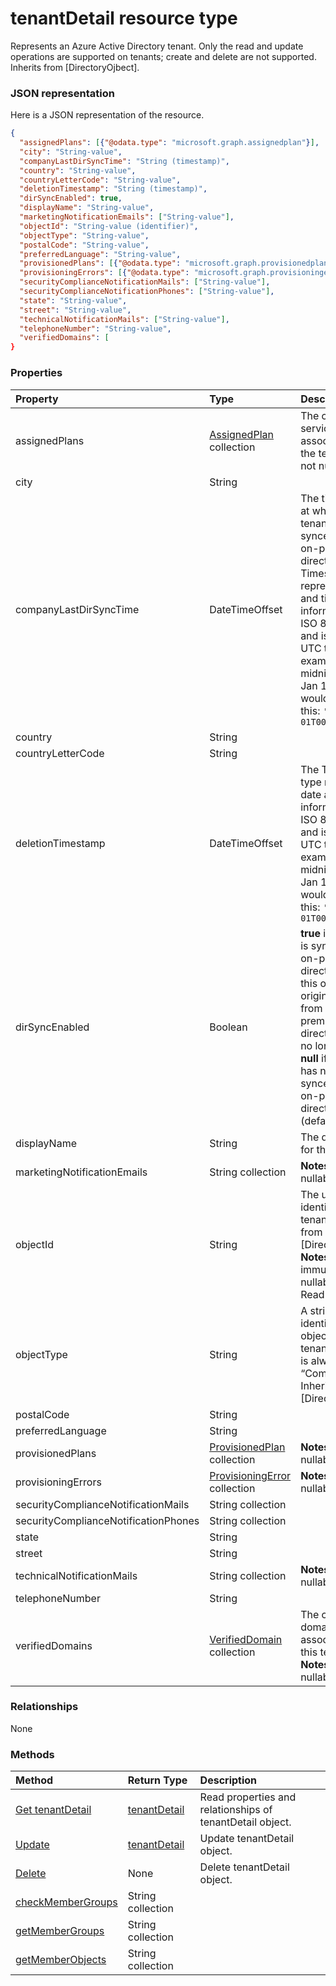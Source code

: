 # tenantDetail resource type

Represents an Azure Active Directory tenant. Only the read and update operations are supported on tenants; create and delete are not supported. Inherits from [DirectoryOjbect].

### JSON representation

Here is a JSON representation of the resource.

<!-- {
  "blockType": "resource",
  "optionalProperties": [

  ],
  "@odata.type": "microsoft.graph.tenantdetail"
}-->

```json
{
  "assignedPlans": [{"@odata.type": "microsoft.graph.assignedplan"}],
  "city": "String-value",
  "companyLastDirSyncTime": "String (timestamp)",
  "country": "String-value",
  "countryLetterCode": "String-value",
  "deletionTimestamp": "String (timestamp)",
  "dirSyncEnabled": true,
  "displayName": "String-value",
  "marketingNotificationEmails": ["String-value"],
  "objectId": "String-value (identifier)",
  "objectType": "String-value",
  "postalCode": "String-value",
  "preferredLanguage": "String-value",
  "provisionedPlans": [{"@odata.type": "microsoft.graph.provisionedplan"}],
  "provisioningErrors": [{"@odata.type": "microsoft.graph.provisioningerror"}],
  "securityComplianceNotificationMails": ["String-value"],
  "securityComplianceNotificationPhones": ["String-value"],
  "state": "String-value",
  "street": "String-value",
  "technicalNotificationMails": ["String-value"],
  "telephoneNumber": "String-value",
  "verifiedDomains": [
}

```
### Properties
| Property	   | Type	|Description|
|:---------------|:--------|:----------|
|assignedPlans|[AssignedPlan](assignedplan.md) collection|The collection of service plans associated with the tenant.                            **Notes**: not nullable.            |
|city|String|            |
|companyLastDirSyncTime|DateTimeOffset|The time and date at which the tenant was last synced with the on-premise directory.The Timestamp type represents date and time information using ISO 8601 format and is always in UTC time. For example, midnight UTC on Jan 1, 2014 would look like this: `'2014-01-01T00:00:00Z'`|
|country|String|            |
|countryLetterCode|String|            |
|deletionTimestamp|DateTimeOffset|The Timestamp type represents date and time information using ISO 8601 format and is always in UTC time. For example, midnight UTC on Jan 1, 2014 would look like this: `'2014-01-01T00:00:00Z'`|
|dirSyncEnabled|Boolean|**true** if this object is synced from an on-premises directory; **false** if this object was originally synced from an on-premises directory but is no longer synced; **null** if this object has never been synced from an on-premises directory (default).|
|displayName|String|The display name for the tenant.|
|marketingNotificationEmails|String collection|                                        **Notes**: not nullable.            |
|objectId|String|The unique identifier for the tenant. Inherited from [DirectoryObject].                            **Notes**: **key**, immutable, not nullable, unique.             Read-only.|
|objectType|String|A string that identifies the object type. For tenants the value is always “Company”. Inherited from [DirectoryObject].|
|postalCode|String|            |
|preferredLanguage|String|            |
|provisionedPlans|[ProvisionedPlan](provisionedplan.md) collection|                                        **Notes**: not nullable.            |
|provisioningErrors|[ProvisioningError](provisioningerror.md) collection|                                        **Notes**: not nullable.            |
|securityComplianceNotificationMails|String collection||
|securityComplianceNotificationPhones|String collection||
|state|String|            |
|street|String|            |
|technicalNotificationMails|String collection|                                        **Notes**: not nullable.            |
|telephoneNumber|String|            |
|verifiedDomains|[VerifiedDomain](verifieddomain.md) collection|The collection of domains associated with this tenant.                            **Notes**: not nullable.            |

### Relationships
None


### Methods

| Method		   | Return Type	|Description|
|:---------------|:--------|:----------|
|[Get tenantDetail](../api/tenantdetail_get.md) | [tenantDetail](tenantdetail.md) |Read properties and relationships of tenantDetail object.|
|[Update](../api/tenantdetail_update.md) | [tenantDetail](tenantdetail.md)	|Update tenantDetail object. |
|[Delete](../api/tenantdetail_delete.md) | None |Delete tenantDetail object. |
|[checkMemberGroups](../api/tenantdetail_checkmembergroups.md)|String collection||
|[getMemberGroups](../api/tenantdetail_getmembergroups.md)|String collection||
|[getMemberObjects](../api/tenantdetail_getmemberobjects.md)|String collection||

<!-- uuid: 8fcb5dbc-d5aa-4681-8e31-b001d5168d79
2015-10-25 14:57:30 UTC -->
<!-- {
  "type": "#page.annotation",
  "description": "tenantDetail resource",
  "keywords": "",
  "section": "documentation",
  "tocPath": ""
}-->